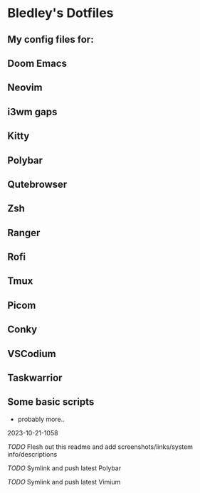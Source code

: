 # Bledley's Dotfiles

## My config files for:

## Doom Emacs
## Neovim
## i3wm gaps
## Kitty
## Polybar
## Qutebrowser
## Zsh
## Ranger
## Rofi
## Tmux
## Picom
## Conky
## VSCodium
## Taskwarrior
## Some basic scripts

+ probably more..

2023-10-21-1058

*TODO* Flesh out this readme and add screenshots/links/system info/descriptions

*TODO* Symlink and push latest Polybar

*TODO* Symlink and push latest Vimium
